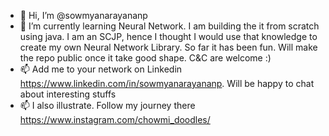 - 👋 Hi, I’m @sowmyanarayananp
- 🌱 I’m currently learning Neural Network. I am building the it from scratch using java. I am an SCJP, hence I thought I would use that knowledge to create my own Neural Network Library. So far it has been fun. Will make the repo public once it take good shape. C&C are welcome :) 
- 📫 Add me to your network on Linkedin https://www.linkedin.com/in/sowmyanarayananp. Will be happy to chat about interesting stuffs
- 📫 I also illustrate. Follow my journey there https://www.instagram.com/chowmi_doodles/
